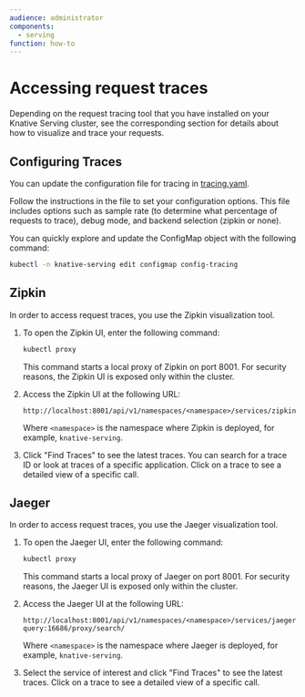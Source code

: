 ```yaml
---
audience: administrator
components:
  - serving
function: how-to
---
```


# Accessing request traces

Depending on the request tracing tool that you have installed on your Knative
Serving cluster, see the corresponding section for details about how to
visualize and trace your requests.

## Configuring Traces

You can update the configuration file for tracing in [tracing.yaml](https://github.com/knative/serving/blob/main/config/core/configmaps/tracing.yaml).

Follow the instructions in the file to set your configuration options. This file includes options such as sample rate (to determine what percentage of requests to trace), debug mode, and backend selection (zipkin or none).

You can quickly explore and update the ConfigMap object with the following command:
```bash
kubectl -n knative-serving edit configmap config-tracing
```

## Zipkin

In order to access request traces, you use the Zipkin visualization tool.

1.  To open the Zipkin UI, enter the following command:

    ```bash
    kubectl proxy
    ```

    This command starts a local proxy of Zipkin on port 8001. For security
    reasons, the Zipkin UI is exposed only within the cluster.

1. Access the Zipkin UI at the following URL:

    ```
    http://localhost:8001/api/v1/namespaces/<namespace>/services/zipkin:9411/proxy/zipkin/
    ```
    Where `<namespace>` is the namespace where Zipkin is deployed, for example, `knative-serving`.
1.  Click "Find Traces" to see the latest traces. You can search for a trace ID
    or look at traces of a specific application. Click on a trace to see a
    detailed view of a specific call.

<!--TODO: Consider adding a video here. -->

## Jaeger

In order to access request traces, you use the Jaeger visualization tool.

1.  To open the Jaeger UI, enter the following command:

    ```bash
    kubectl proxy
    ```

    This command starts a local proxy of Jaeger on port 8001. For security
    reasons, the Jaeger UI is exposed only within the cluster.

1.  Access the Jaeger UI at the following URL:

    ```
    http://localhost:8001/api/v1/namespaces/<namespace>/services/jaeger-query:16686/proxy/search/
    ```
    Where `<namespace>` is the namespace where Jaeger is deployed, for example, `knative-serving`.

1.  Select the service of interest and click "Find Traces" to see the latest
    traces. Click on a trace to see a detailed view of a specific call.

<!--TODO: Consider adding a video here. -->
